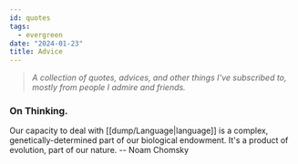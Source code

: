```yaml
---
id: quotes
tags:
  - evergreen
date: "2024-01-23"
title: Advice
---
```

<!-- NOTE: dump/quotes is pretty special such that each entry `p` will be formatted after render. For heading use `h3` -->

> _A collection of quotes, advices, and other things I've subscribed to, mostly from people I admire and friends._

### On Thinking.

Our capacity to deal with [[dump/Language|language]] is a complex, genetically-determined part of our biological endowment. It's a product of evolution, part of our nature. -- Noam Chomsky
